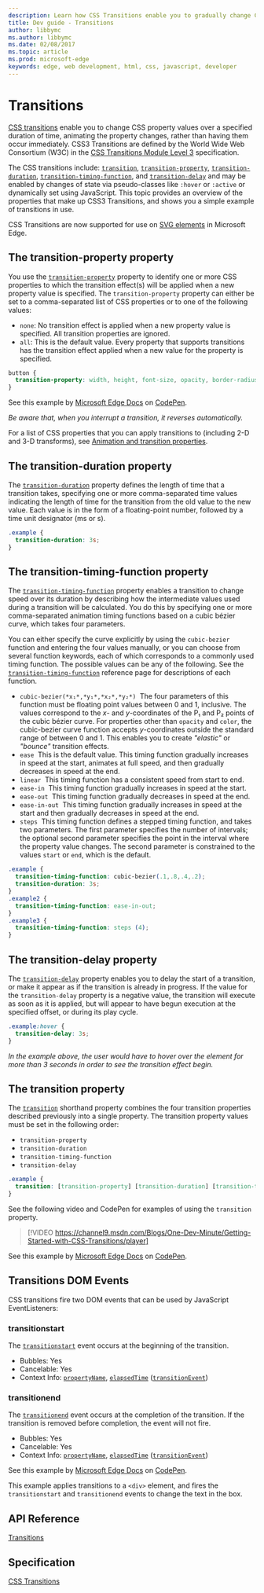 ---description: Learn how CSS Transitions enable you to gradually change CSS property values over a specified time duration without need for script.
title: Dev guide - Transitions
author: libbymc
ms.author: libbymc
ms.date: 02/08/2017
ms.topic: article
ms.prod: microsoft-edge
keywords: edge, web development, html, css, javascript, developer
---# Transitions[CSS transitions](https://msdn.microsoft.com/library/hh772060(v=vs.85).aspx) enable you to change CSS property values over a specified duration of time, animating the property changes, rather than having them occur immediately. CSS3 Transitions are defined by the World Wide Web Consortium (W3C) in the [CSS Transitions Module Level 3](http://go.microsoft.com/fwlink/p/?linkid=227572) specification.The CSS transitions include: [`transition`](https://msdn.microsoft.com/library/hh772284(v=vs.85).aspx), [`transition-property`](https://msdn.microsoft.com/library/hh772287(v=vs.85).aspx), [`transition-duration`](https://msdn.microsoft.com/library/hh772286(v=vs.85).aspx), [`transition-timing-function`](https://msdn.microsoft.com/library/hh772288(v=vs.85).aspx), and [`transition-delay`](https://msdn.microsoft.com/library/hh772285(v=vs.85).aspx) and may be enabled by changes of state via pseudo-classes like `:hover` or `:active` or dynamically set using JavaScript. This topic provides an overview of the properties that make up CSS3 Transitions, and shows you a simple example of transitions in use.CSS Transitions are now supported for use on [SVG elements](./../graphics/SVG.md) in Microsoft Edge.## The transition-property propertyYou use the [`transition-property`](https://msdn.microsoft.com/library/hh772287(v=vs.85).aspx) property to identify one or more CSS properties to which the transition effect(s) will be applied when a new property value is specified. The `transition-property` property can either be set to a comma-separated list of CSS properties or to one of the following values:-  `none`: No transition effect is applied when a new property value is specified. All transition properties are ignored.-  `all`: This is the default value. Every property that supports transitions has the transition effect applied when a new value for the property is specified. ```CSSbutton {  transition-property: width, height, font-size, opacity, border-radius;}```<div class="codepen-wrap"><p data-height="325" data-theme-id="23761" data-slug-hash="LNNNwN" data-default-tab="result" data-user="MicrosoftEdgeDocumentation" data-embed-version="2" data-editable="true" class="codepen">See this example by <a href="https://codepen.io/MicrosoftEdgeDocumentation">Microsoft Edge Docs</a> on <a href="https://codepen.io/MicrosoftEdgeDocumentation/pen/LNNNwN">CodePen</a>.</p></div><script async src="//assets.codepen.io/assets/embed/ei.js"></script>*Be aware that, when you interrupt a transition, it reverses automatically.*For a list of CSS properties that you can apply transitions to (including 2-D and 3-D transforms), see [Animation and transition properties](https://msdn.microsoft.com/library/dn254934(v=vs.85).aspx).## The transition-duration propertyThe [`transition-duration`](https://msdn.microsoft.com/library/hh772286(v=vs.85).aspx) property defines the length of time that a transition takes, specifying one or more comma-separated time values indicating the length of time for the transition from the old value to the new value. Each value is in the form of a floating-point number, followed by a time unit designator (ms or s).```CSS.example {  transition-duration: 3s;}```## The transition-timing-function propertyThe [`transition-timing-function`](https://msdn.microsoft.com/library/hh772288(v=vs.85).aspx) property enables a transition to change speed over its duration by describing how the intermediate values used during a transition will be calculated. You do this by specifying one or more comma-separated animation timing functions based on a cubic bézier curve, which takes four parameters.You can either specify the curve explicitly by using the `cubic-bezier` function and entering the four values manually, or you can choose from several function keywords, each of which corresponds to a commonly used timing function. The possible values can be any of the following. See the [`transition-timing-function`](https://msdn.microsoft.com/library/hh772288(v=vs.85).aspx) reference page for descriptions of each function.-  `cubic-bezier(*x₁*,*y₁*,*x₂*,*y₂*)`  The four parameters of this function must be floating point values between 0 and 1, inclusive. The values correspond to the *x*- and *y*-coordinates of the P₁ and P₂ points of the cubic bézier curve. For properties other than `opacity` and `color`, the cubic-bezier curve function accepts *y*-coordinates outside the standard range of between 0 and 1. This enables you to create *"elastic"* or *"bounce"* transition effects.-  `ease`  This is the default value. This timing function gradually increases in speed at the start, animates at full speed, and then gradually decreases in speed at the end.-  `linear`  This timing function has a consistent speed from start to end.-  `ease-in`  This timing function gradually increases in speed at the start.-  `ease-out`  This timing function gradually decreases in speed at the end.-  `ease-in-out`  This timing function gradually increases in speed at the start and then gradually decreases in speed at the end.-  `steps`  This timing function defines a stepped timing function, and takes two parameters. The first parameter specifies the number of intervals; the optional second parameter specifies the point in the interval where the property value changes. The second parameter is constrained to the values `start` or `end`, which is the default.```CSS.example {  transition-timing-function: cubic-bezier(.1,.8,.4,.2);  transition-duration: 3s;}.example2 {  transition-timing-function: ease-in-out;}.example3 {  transition-timing-function: steps (4);}```## The transition-delay propertyThe [`transition-delay`](https://msdn.microsoft.com/library/hh772285(v=vs.85).aspx) property enables you to delay the start of a transition, or make it appear as if the transition is already in progress. If the value for the `transition-delay` property is a negative value, the transition will execute as soon as it is applied, but will appear to have begun execution at the specified offset, or during its play cycle.```CSS.example:hover {  transition-delay: 3s;}```*In the example above, the user would have to hover over the element for more than 3 seconds in order to see the transition effect begin.*## The transition propertyThe [`transition`](https://msdn.microsoft.com/library/hh772284) shorthand property combines the four transition properties described previously into a single property. The transition property values must be set in the following order:-  `transition-property`-  `transition-duration`-  `transition-timing-function`-  `transition-delay````CSS.example {  transition: [transition-property] [transition-duration] [transition-timing-function] [transition-delay];}```See the following video and CodePen for examples of using the `transition` property.> [!VIDEO https://channel9.msdn.com/Blogs/One-Dev-Minute/Getting-Started-with-CSS-Transitions/player]<div class="codepen-wrap"><p data-height="325" data-theme-id="23761" data-slug-hash="LNNNwN" data-default-tab="result" data-user="MicrosoftEdgeDocumentation" data-embed-version="2" data-editable="true" class="codepen">See this example by <a href="https://codepen.io/MicrosoftEdgeDocumentation">Microsoft Edge Docs</a> on <a href="https://codepen.io/MicrosoftEdgeDocumentation/pen/pyWJEL">CodePen</a>.</p></div><script async src="//assets.codepen.io/assets/embed/ei.js"></script>## Transitions DOM EventsCSS transitions fire two DOM events that can be used by JavaScript EventListeners:### transitionstartThe [`transitionstart`](https://msdn.microsoft.com/library/dn632683(v=vs.85).aspx) event occurs at the beginning of the transition.-   Bubbles: Yes-   Cancelable: Yes-   Context Info: [`propertyName`](https://msdn.microsoft.com/library/hh772142(v=vs.85).aspx), [`elapsedTime`](https://msdn.microsoft.com/library/hh772074(v=vs.85).aspx) ([`transitionEvent`](https://msdn.microsoft.com/library/hh772135(v=vs.85).aspx))### transitionendThe [`transitionend`](https://msdn.microsoft.com/library/dn632682(v=vs.85).aspx) event occurs at the completion of the transition. If the transition is removed before completion, the event will not fire.-   Bubbles: Yes-   Cancelable: Yes-   Context Info: [`propertyName`](https://msdn.microsoft.com/library/hh772142(v=vs.85).aspx), [`elapsedTime`](https://msdn.microsoft.com/library/hh772074(v=vs.85).aspx) ([`transitionEvent`](https://msdn.microsoft.com/library/hh772135(v=vs.85).aspx))<div class="codepen-wrap"><p data-height="325" data-theme-id="23761" data-slug-hash="LNNNwN" data-default-tab="result" data-user="MicrosoftEdgeDocumentation" data-embed-version="2" data-editable="true" class="codepen">See this example by <a href="https://codepen.io/MicrosoftEdgeDocumentation">Microsoft Edge Docs</a> on <a href="https://codepen.io/MicrosoftEdgeDocumentation/pen/wGraWJ">CodePen</a>.</p></div><script async src="//assets.codepen.io/assets/embed/ei.js"></script>This example applies transitions to a `<div>` element, and fires the `transitionstart` and `transitionend` events to change the text in the box.## API Reference[Transitions](https://msdn.microsoft.com/library/hh772060(v=vs.85).aspx)## Specification[CSS Transitions](http://go.microsoft.com/fwlink/p/?LinkID=223140)